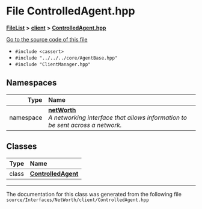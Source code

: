 

# File ControlledAgent.hpp



[**FileList**](files.md) **>** [**client**](dir_d63376ef77eb621cc9b73f8097e771f8.md) **>** [**ControlledAgent.hpp**](_controlled_agent_8hpp.md)

[Go to the source code of this file](_controlled_agent_8hpp_source.md)



* `#include <cassert>`
* `#include "../../../core/AgentBase.hpp"`
* `#include "ClientManager.hpp"`













## Namespaces

| Type | Name |
| ---: | :--- |
| namespace | [**netWorth**](namespacenet_worth.md) <br>_A networking interface that allows information to be sent across a network._  |


## Classes

| Type | Name |
| ---: | :--- |
| class | [**ControlledAgent**](classnet_worth_1_1_controlled_agent.md) <br> |



















































------------------------------
The documentation for this class was generated from the following file `source/Interfaces/NetWorth/client/ControlledAgent.hpp`

